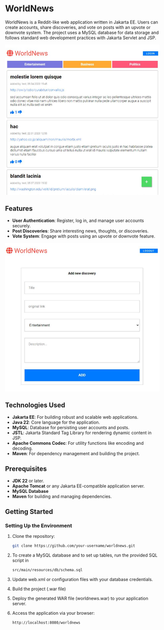 # WorldNews

WorldNews is a Reddit-like web application written in Jakarta EE. Users can create accounts, share discoveries, and vote on posts with an upvote or downvote system. The project uses a MySQL database for data storage and follows standard web development practices with Jakarta Servlet and JSP.

![WorldNews homepage screenshot](homepage.JPG)

## Features

- **User Authentication**: Register, log in, and manage user accounts securely.
- **Post Discoveries**: Share interesting news, thoughts, or discoveries.
- **Vote System**: Engage with posts using an upvote or downvote feature.

![WorldNews add discovery](adddiscovery.JPG)

## Technologies Used

- **Jakarta EE**: For building robust and scalable web applications.
- **Java 22**: Core language for the application.
- **MySQL**: Database for persisting user accounts and posts.
- **JSTL**: Jakarta Standard Tag Library for rendering dynamic content in JSP.
- **Apache Commons Codec**: For utility functions like encoding and decoding.
- **Maven**: For dependency management and building the project.

## Prerequisites

- **JDK 22** or later.
- **Apache Tomcat** or any Jakarta EE-compatible application server.
- **MySQL Database**
- **Maven** for building and managing dependencies.

## Getting Started

### Setting Up the Environment

1. Clone the repository:
   ```bash
   git clone https://github.com/your-username/worldnews.git
2. To create a MySQL database and to set up tables, run the provided SQL script in
    ```bash
    src/main/resources/db/schema.sql
    
3. Update web.xml or configuration files with your database credentials.

4. Build the project (.war file)

5. Deploy the generated WAR file (worldnews.war) to your application server.

6. Access the application via your browser:
    ```bash
    http://localhost:8080/worldnews
